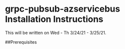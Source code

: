 # grpc-pubsub-azservicebus Installation Instructions
This will be written on Wed - Th 3/24/21 - 3/25/21.

##Prerequisites

